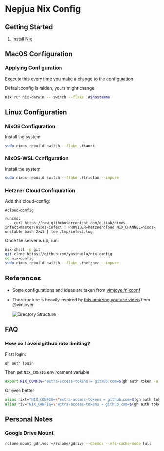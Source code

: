 # Nepjua Nix Config

## Getting Started

1. [Install Nix](https://zero-to-nix.com/start/install)

## MacOS Configuration

### Applying Configuration

Execute this every time you make a change to the configuration

Default config is raiden, yours might change

```sh
nix run nix-darwin -- switch --flake .#$hostname
```

## Linux Configuration

### NixOS Configuration

Install the system

```sh
sudo nixos-rebuild switch --flake .#kaori
```

### NixOS-WSL Configuration

Install the system

```sh
sudo nixos-rebuild switch --flake .#tristan --impure
```

### Hetzner Cloud Configuration

Add this cloud-config:

```
#cloud-config

runcmd:
  - curl https://raw.githubusercontent.com/elitak/nixos-infect/master/nixos-infect | PROVIDER=hetznercloud NIX_CHANNEL=nixos-unstable bash 2>&1 | tee /tmp/infect.log
```

Once the server is up, run:

```sh
nix-shell -p git
git clone https://github.com/yasinuslu/nix-config
cd nix-config
sudo nixos-rebuild switch --flake .#hetzner --impure
```

## References

- Some configurations and ideas are taken from [vimjoyer/nixconf](https://github.com/vimjoyer/nixconf)
- The structure is heavily inspired by [this amazing youtube video](https://www.youtube.com/watch?v=vYc6IzKvAJQ) from @vimjoyer

  ![Directory Structure](./assets/images/directory-structure.png)

## FAQ

### How do I avoid github rate limiting?

First login:

```sh
gh auth login
```

Then set `NIX_CONFIG` environment variable

```sh
export NIX_CONFIG="extra-access-tokens = github.com=$(gh auth token -u yasinuslu)"
```

Or even better

```sh
alias nixt="NIX_CONFIG=\"extra-access-tokens = github.com=$(gh auth token -u yasinuslu)\" nix"
alias niv="NIX_CONFIG=\"extra-access-tokens = github.com=$(gh auth token -u yasinuslu)\" niv"
```

## Personal Notes

### Google Drive Mount

```sh
rclone mount gdrive: ~/rclone/gdrive --daemon --vfs-cache-mode full
```

